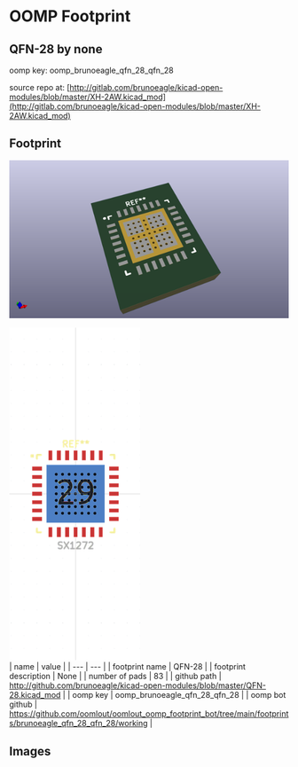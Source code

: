 # OOMP Footprint  
## QFN-28  by none  
  
oomp key: oomp_brunoeagle_qfn_28_qfn_28  
  
source repo at: [http://gitlab.com/brunoeagle/kicad-open-modules/blob/master/XH-2AW.kicad_mod](http://gitlab.com/brunoeagle/kicad-open-modules/blob/master/XH-2AW.kicad_mod)  
## Footprint  
  
[![working_kicad_pcb_3d.png](working_kicad_pcb_3d_600.png)](working_kicad_pcb_3d.png)  
  
[![working.png](working_600.png)](working.png)  
| name | value | 
| --- | --- | 
| footprint name | QFN-28 | 
| footprint description | None | 
| number of pads | 83 | 
| github path | http://github.com/brunoeagle/kicad-open-modules/blob/master/QFN-28.kicad_mod | 
| oomp key | oomp_brunoeagle_qfn_28_qfn_28 | 
| oomp bot github | https://github.com/oomlout/oomlout_oomp_footprint_bot/tree/main/footprints/brunoeagle_qfn_28_qfn_28/working | 
## Images  

